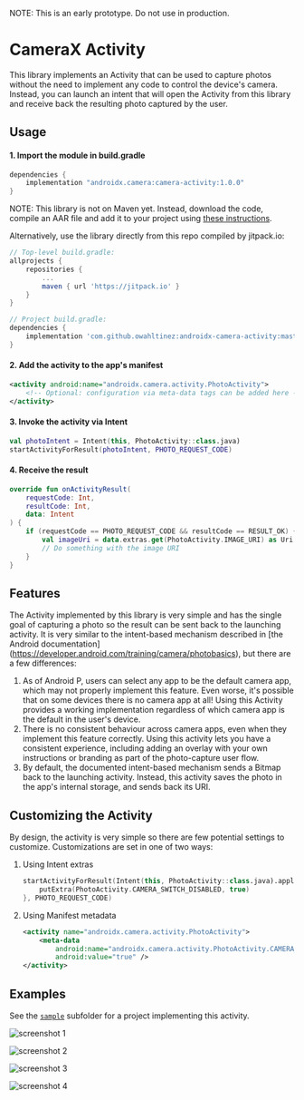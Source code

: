 NOTE: This is an early prototype. Do not use in production.

# CameraX Activity
This library implements an Activity that can be used to capture photos without the need to implement
any code to control the device's camera. Instead, you can launch an intent that will open the
Activity from this library and receive back the resulting photo captured by the user.


## Usage
#### 1. Import the module in build.gradle
```gradle
dependencies {
    implementation "androidx.camera:camera-activity:1.0.0"
}
```
NOTE: This library is not on Maven yet. Instead, download the code, compile an AAR file and add it
to your project using [these instructions](https://stackoverflow.com/a/34919810).

Alternatively, use the library directly from this repo compiled by jitpack.io:
```gradle
// Top-level build.gradle:
allprojects {
    repositories {
        ...
        maven { url 'https://jitpack.io' }
    }
}

// Project build.gradle:
dependencies {
    implementation 'com.github.owahltinez:androidx-camera-activity:master-SNAPSHOT'
}
```

#### 2. Add the activity to the app's manifest
```xml
<activity android:name="androidx.camera.activity.PhotoActivity">
    <!-- Optional: configuration via meta-data tags can be added here -->
</activity>
```

#### 3. Invoke the activity via Intent
```kotlin
val photoIntent = Intent(this, PhotoActivity::class.java)
startActivityForResult(photoIntent, PHOTO_REQUEST_CODE)
```

#### 4. Receive the result
```kotlin
override fun onActivityResult(
    requestCode: Int,
    resultCode: Int,
    data: Intent
) {
    if (requestCode == PHOTO_REQUEST_CODE && resultCode == RESULT_OK) {
        val imageUri = data.extras.get(PhotoActivity.IMAGE_URI) as Uri
        // Do something with the image URI
    }
}
```


## Features
The Activity implemented by this library is very simple and has the single goal of capturing a photo
so the result can be sent back to the launching activity. It is very similar to the intent-based
mechanism described in [the Android documentation]
(https://developer.android.com/training/camera/photobasics), but there are a few differences:
1. As of Android P, users can select any app to be the default camera app, which may not properly
   implement this feature. Even worse, it's possible that on some devices there is no camera app at
   all! Using this Activity provides a working implementation regardless of which camera app is the
   default in the user's device.
2. There is no consistent behaviour across camera apps, even when they implement this feature
   correctly. Using this activity lets you have a consistent experience, including adding an overlay
   with your own instructions or branding as part of the photo-capture user flow.
3. By default, the documented intent-based mechanism sends a Bitmap back to the launching activity.
   Instead, this activity saves the photo in the app's internal storage, and sends back its URI.


## Customizing the Activity
By design, the activity is very simple so there are few potential settings to customize.
Customizations are set in one of two ways:
1. Using Intent extras
    ```kotlin
    startActivityForResult(Intent(this, PhotoActivity::class.java).apply {
        putExtra(PhotoActivity.CAMERA_SWITCH_DISABLED, true)
    }, PHOTO_REQUEST_CODE)
    ```
2. Using Manifest metadata
    ```xml
    <activity name="androidx.camera.activity.PhotoActivity">
        <meta-data
            android:name="androidx.camera.activity.PhotoActivity.CAMERA_SWITCH_DISABLED"
            android:value="true" />
    </activity>
    ```


## Examples
See the [`sample`](sample) subfolder for a project implementing this activity.


![screenshot 1](screenshots/example-main-activity.png "screenshot 1")

![screenshot 2](screenshots/example-take-photo.png "screenshot 2")

![screenshot 3](screenshots/example-take-photo-overlay.png "screenshot 3")

![screenshot 4](screenshots/example-photo-result.png "screenshot 4")
